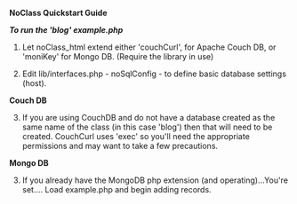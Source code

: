 **NoClass Quickstart Guide**

***To run the 'blog' example.php***

1) Let noClass_html extend either 'couchCurl', for Apache Couch DB, or 'moniKey' for Mongo DB. (Require the library in use)

2) Edit lib/interfaces.php - noSqlConfig - to define basic database settings (host).

**Couch DB**

3) If you are using CouchDB and do not have a database created as the same name of the class (in this case 'blog')
then that will need to be created. CouchCurl uses 'exec' so you'll need the appropriate permissions and may want to take 
a few precautions.


**Mongo DB**

3) If you already have the MongoDB php extension (and operating)...You're set....
Load example.php and begin adding records.